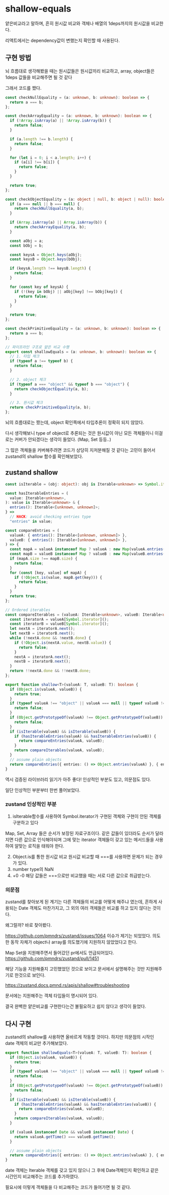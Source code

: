 # shallow-equals

얕은비교라고 말하며, 흔히 원시값 비교와 객체나 배열의 1deps까지의 원시값을 비교한다.

리액트에서는 dependency값이 변했는지 확인할 때 사용된다.

## 구현 방법

뇌 흐름대로 생각해봤을 때는 원시값들은 원시값끼리 비교하고, array, object들은 1deps 값들을 비교해주면 될 것 같다

그래서 코드를 짰다.

```ts
const checkNullEquality = (a: unknown, b: unknown): boolean => {
  return a === b;
};

const checkArrayEquality = (a: unknown, b: unknown): boolean => {
  if (!Array.isArray(a) || !Array.isArray(b)) {
    return false;
  }

  if (a.length !== b.length) {
    return false;
  }

  for (let i = 0; i < a.length; i++) {
    if (a[i] !== b[i]) {
      return false;
    }
  }

  return true;
};

const checkObjectEquality = (a: object | null, b: object | null): boolean => {
  if (a === null || b === null) {
    return checkNullEquality(a, b);
  }

  if (Array.isArray(a) || Array.isArray(b)) {
    return checkArrayEquality(a, b);
  }

  const aObj = a;
  const bObj = b;

  const keysA = Object.keys(aObj);
  const keysB = Object.keys(bObj);

  if (keysA.length !== keysB.length) {
    return false;
  }

  for (const key of keysA) {
    if (!(key in bObj) || aObj[key] !== bObj[key]) {
      return false;
    }
  }

  return true;
};

const checkPrimitiveEquality = (a: unknown, b: unknown): boolean => {
  return a === b;
};

// 파이프라인 구조로 얕은 비교 수행
export const shallowEquals = (a: unknown, b: unknown): boolean => {
  // 1. 타입 체크
  if (typeof a !== typeof b) {
    return false;
  }

  // 2. object 체크
  if (typeof a === "object" && typeof b === "object") {
    return checkObjectEquality(a, b);
  }

  // 3. 원시값 체크
  return checkPrimitiveEquality(a, b);
};
```

뇌의 흐름대로는 짰는데, object 확인쪽에서 타입추론이 정확히 되지 않았다.

다시 생각해보니 type of object로 추론되는 것은 원시값이 아닌 모든 객체들이니 이걸로는 커버가 안되겠다는 생각이 들었다. (Map, Set 등등..)

그 많은 객체들을 커버해주려면 코드가 상당히 지저분해질 것 같다는 고민이 들어서 zustand의 shallow 함수를 확인해보았다.

## zustand shallow

```ts
const isIterable = (obj: object): obj is Iterable<unknown> => Symbol.iterator in obj;

const hasIterableEntries = (
  value: Iterable<unknown>,
): value is Iterable<unknown> & {
  entries(): Iterable<[unknown, unknown]>;
} =>
  // HACK: avoid checking entries type
  "entries" in value;

const compareEntries = (
  valueA: { entries(): Iterable<[unknown, unknown]> },
  valueB: { entries(): Iterable<[unknown, unknown]> },
) => {
  const mapA = valueA instanceof Map ? valueA : new Map(valueA.entries());
  const mapB = valueB instanceof Map ? valueB : new Map(valueB.entries());
  if (mapA.size !== mapB.size) {
    return false;
  }
  for (const [key, value] of mapA) {
    if (!Object.is(value, mapB.get(key))) {
      return false;
    }
  }
  return true;
};

// Ordered iterables
const compareIterables = (valueA: Iterable<unknown>, valueB: Iterable<unknown>) => {
  const iteratorA = valueA[Symbol.iterator]();
  const iteratorB = valueB[Symbol.iterator]();
  let nextA = iteratorA.next();
  let nextB = iteratorB.next();
  while (!nextA.done && !nextB.done) {
    if (!Object.is(nextA.value, nextB.value)) {
      return false;
    }
    nextA = iteratorA.next();
    nextB = iteratorB.next();
  }
  return !!nextA.done && !!nextB.done;
};

export function shallow<T>(valueA: T, valueB: T): boolean {
  if (Object.is(valueA, valueB)) {
    return true;
  }
  if (typeof valueA !== "object" || valueA === null || typeof valueB !== "object" || valueB === null) {
    return false;
  }
  if (Object.getPrototypeOf(valueA) !== Object.getPrototypeOf(valueB)) {
    return false;
  }
  if (isIterable(valueA) && isIterable(valueB)) {
    if (hasIterableEntries(valueA) && hasIterableEntries(valueB)) {
      return compareEntries(valueA, valueB);
    }
    return compareIterables(valueA, valueB);
  }
  // assume plain objects
  return compareEntries({ entries: () => Object.entries(valueA) }, { entries: () => Object.entries(valueB) });
}
```

역시 검증된 라이브러리 읽기가 아주 좋다!
인상적인 부분도 있고, 의문점도 있다.

일단 인상적인 부분부터 한번 풀어보았다.

### zustand 인상적인 부분

1. isIterable함수를 사용하여 Symbol.iterator가 구현된 객체와 구현이 안된 객체를 구분하고 있다

Map, Set, Array 들은 순서가 보장된 자료구조이다.
같은 값들이 있더라도 순서가 달라지면 다른 값으로 인식해야되며 그에 맞는 iterator 객체들이 갖고 있는 메서드들을 사용하여 알맞는 로직을 태워야 한다.

2. Object.is를 통한 원시값 비교
   원시값 비교할 때 ===를 사용하면 문제가 되는 경우가 있다.
1. number type의 NaN
1. +0 -0
   해당 값들은 ===으로만 비교했을 때는 서로 다른 값으로 취급받는다.

### 의문점

zustand를 찾아보게 된 계기는 다른 객체들의 비교를 어떻게 해주냐 였는데, 흔하게 사용되는 Date 객체도 마찬가지고, 그 외의 여러 객체들은 비교를 하고 있지 않다는 것이다.

왜그럴까?
바로 찾아봤다.

https://github.com/pmndrs/zustand/issues/1064
이슈가 제기는 되었었다.
의도한 동작 자체가 object나 array를 의도했기에 지원하지 않았었다고 한다.

Map Set을 지원해주면서 들어갔던 pr에서도 언급되어있다.
https://github.com/pmndrs/zustand/pull/1451

해당 기능을 지원해줄지 고민했었던 것으로 보이고 문서에서 설명해주는 것만 지원해주기로 한것으로 보인다.

https://zustand.docs.pmnd.rs/apis/shallow#troubleshooting

문서에는 지원해주는 객체 타입들이 명시되어 있다.

결국 완벽한 얕은비교를 구현한다는건 불필요하고 쉽지 않다고 생각이 들었다.

## 다시 구현

zustand의 shallow를 사용하면 올바르게 작동할 것이다.
하지만 의문점의 시작인 date 객체의 비교만 추가해보았다.

```ts
export function shallowEquals<T>(valueA: T, valueB: T): boolean {
  if (Object.is(valueA, valueB)) {
    return true;
  }
  if (typeof valueA !== "object" || valueA === null || typeof valueB !== "object" || valueB === null) {
    return false;
  }
  if (Object.getPrototypeOf(valueA) !== Object.getPrototypeOf(valueB)) {
    return false;
  }
  if (isIterable(valueA) && isIterable(valueB)) {
    if (hasIterableEntries(valueA) && hasIterableEntries(valueB)) {
      return compareEntries(valueA, valueB);
    }
    return compareIterables(valueA, valueB);
  }

  if (valueA instanceof Date && valueB instanceof Date) {
    return valueA.getTime() === valueB.getTime();
  }

  // assume plain objects
  return compareEntries({ entries: () => Object.entries(valueA) }, { entries: () => Object.entries(valueB) });
}
```

date 객체는 Iterable 객체를 갖고 있지 않으니 그 후에 Date객체인지 확인하고 같은 시간인지 비교해주는 코드를 추가하였다.

필요시에 이렇게 객체들을 다 비교해주는 코드가 들어가면 될 것 같다.
